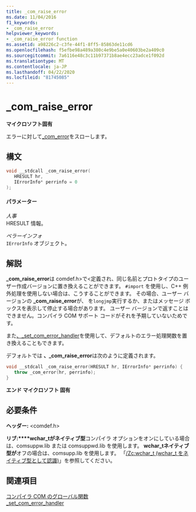 ```yaml
---
title: _com_raise_error
ms.date: 11/04/2016
f1_keywords:
- _com_raise_error
helpviewer_keywords:
- _com_raise_error function
ms.assetid: a98226c2-c3fe-44f1-8ff5-85863de11cd6
ms.openlocfilehash: f5efbe98a489a380c4e9be5a0e40603be2a409c0
ms.sourcegitcommit: 7a6116e48c3c11b97371b8ae4ecc23adce1f092d
ms.translationtype: MT
ms.contentlocale: ja-JP
ms.lasthandoff: 04/22/2020
ms.locfileid: "81745085"
---
```

# <a name="_com_raise_error"></a>_com_raise_error

**マイクロソフト固有**

エラーに対して[_com_error](../cpp/com-error-class.md)をスローします。

## <a name="syntax"></a>構文

```cpp
void __stdcall _com_raise_error(
   HRESULT hr,
   IErrorInfo* perrinfo = 0
);
```

#### <a name="parameters"></a>パラメーター

*人事*<br/>
HRESULT 情報。

*ペラーインフォ*<br/>
`IErrorInfo` オブジェクト。

## <a name="remarks"></a>解説

**_com_raise_error**は comdef.h>で\<定義され、同じ名前とプロトタイプのユーザー作成バージョンに置き換えることができます。 `#import` を使用し、C++ 例外処理を使用しない場合は、こうすることができます。 その場合、ユーザー バージョンの **_com_raise_error**が、 を`longjmp`実行するか、またはメッセージ ボックスを表示して停止する場合があります。 ユーザー バージョンで返すことはできません。コンパイラ COM サポート コードがそれを予期していないためです。

また[、_set_com_error_handler](../cpp/set-com-error-handler.md)を使用して、デフォルトのエラー処理関数を置き換えることもできます。

デフォルトでは **、_com_raise_error**は次のように定義されます。

```cpp
void __stdcall _com_raise_error(HRESULT hr, IErrorInfo* perrinfo) {
   throw _com_error(hr, perrinfo);
}
```

**エンド マイクロソフト 固有**

## <a name="requirements"></a>必要条件

**ヘッダー:** \<comdef.h>

**リブ:****wchar_tがネイティブ型**コンパイラ オプションをオンにしている場合は、comsuppw.lib または comsuppwd.lib を使用します。 **wchar_tネイティブ型が**オフの場合は、comsupp.lib を使用します。 「[/Zc:wchar_t (wchar_t をネイティブ型として認識)](../build/reference/zc-wchar-t-wchar-t-is-native-type.md)」を参照してください。

## <a name="see-also"></a>関連項目

[コンパイラ COM のグローバル関数](../cpp/compiler-com-global-functions.md)<br/>
[_set_com_error_handler](../cpp/set-com-error-handler.md)
